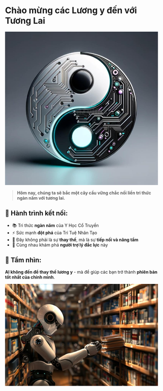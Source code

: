 # Chào mừng các Lương y đến với Tương Lai

![Hành trình kết nối](../../images/chapter-1/1.1-harmony-bridge.jpg)

> **Hôm nay, chúng ta sẽ bắc một cây cầu vững chắc nối liền tri thức ngàn năm với tương lai.**

## 🌉 **Hành trình kết nối:**
- 📚 Tri thức **ngàn năm** của Y Học Cổ Truyền
- ⚡ Sức mạnh **đột phá** của Trí Tuệ Nhân Tạo
- 🤝 Đây không phải là sự **thay thế**, mà là sự **tiếp nối và nâng tầm**
- 🔮 Cùng nhau khám phá **người trợ lý đắc lực** này

## 🎯 **Tầm nhìn:**
**AI không đến để thay thế lương y** - mà để giúp các bạn trở thành **phiên bản tốt nhất của chính mình**.

![AI Assistant](../../images/chapter-1/1.4-ai-assistant.jpg)
